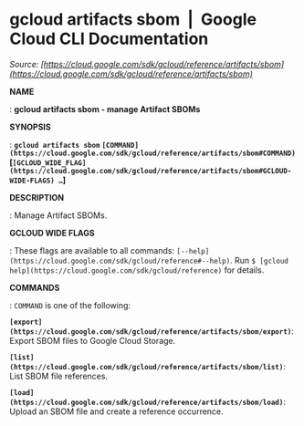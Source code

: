# gcloud artifacts sbom  |  Google Cloud CLI Documentation

*Source: [https://cloud.google.com/sdk/gcloud/reference/artifacts/sbom](https://cloud.google.com/sdk/gcloud/reference/artifacts/sbom)*

**NAME**

: **gcloud artifacts sbom - manage Artifact SBOMs**

**SYNOPSIS**

: **`gcloud artifacts sbom` `[COMMAND](https://cloud.google.com/sdk/gcloud/reference/artifacts/sbom#COMMAND)` [`[GCLOUD_WIDE_FLAG](https://cloud.google.com/sdk/gcloud/reference/artifacts/sbom#GCLOUD-WIDE-FLAGS) …`]**

**DESCRIPTION**

: Manage Artifact SBOMs.

**GCLOUD WIDE FLAGS**

: These flags are available to all commands: `[--help](https://cloud.google.com/sdk/gcloud/reference#--help)`.
Run `$ [gcloud help](https://cloud.google.com/sdk/gcloud/reference)` for details.

**COMMANDS**

: ``COMMAND`` is one of the following:

**`[export](https://cloud.google.com/sdk/gcloud/reference/artifacts/sbom/export)`**:
Export SBOM files to Google Cloud Storage.

**`[list](https://cloud.google.com/sdk/gcloud/reference/artifacts/sbom/list)`**:
List SBOM file references.

**`[load](https://cloud.google.com/sdk/gcloud/reference/artifacts/sbom/load)`**:
Upload an SBOM file and create a reference occurrence.